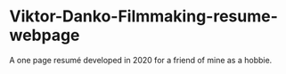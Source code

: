 # Viktor-Danko-Filmmaking-resume-webpage
A one page resumé developed in 2020 for a friend of mine as a hobbie.
